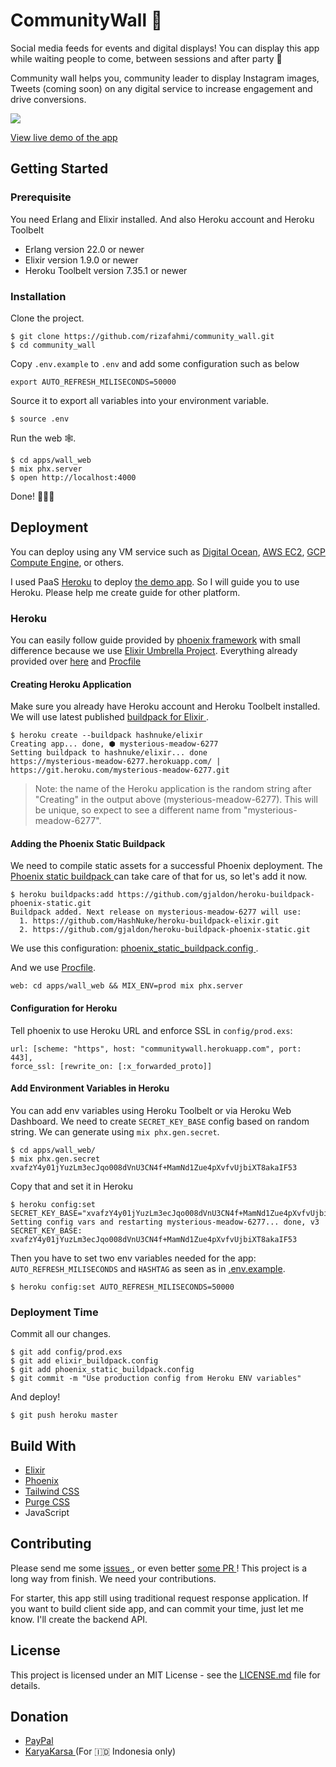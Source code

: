 # CommunityWall 🧱

Social media feeds for events and digital displays! You can display this app while waiting people to come, between sessions and after party 🎉

Community wall helps you, community leader to display Instagram images, Tweets (coming soon) on any digital service to increase engagement and drive conversions.

![](./communitywall.gif)

[View live demo of the app](https://communitywall.herokuapp.com/)

## Getting Started

### Prerequisite

You need Erlang and Elixir installed. And also Heroku account and Heroku Toolbelt

* Erlang version 22.0 or newer
* Elixir version 1.9.0 or newer
* Heroku Toolbelt version 7.35.1 or newer

### Installation

Clone the project.
```
$ git clone https://github.com/rizafahmi/community_wall.git
$ cd community_wall
```

Copy `.env.example` to `.env` and add some configuration such as below

```
export AUTO_REFRESH_MILISECONDS=50000
```

Source it to export all variables into your environment variable.

```
$ source .env
```

Run the web 🕸️.

```
$ cd apps/wall_web
$ mix phx.server
$ open http://localhost:4000
```

Done! 🎉🎉🎉

## Deployment

You can deploy using any VM service such as [Digital Ocean](https://m.do.co/c/ccb8fe03d9f6), [AWS EC2](https://aws.amazon.com/ec2/), [GCP Compute Engine](https://cloud.google.com/compute/), or others.

I used PaaS [Heroku](https://heroku.com) to deploy [the demo app](https://communitywall.herokuapp.com). So I will guide you to use Heroku. Please help me create guide for other platform.

### Heroku

You can easily follow guide provided by [phoenix framework](https://hexdocs.pm/phoenix/heroku.html#content) with small difference because we use [Elixir Umbrella Project](https://elixir-lang.org/getting-started/mix-otp/dependencies-and-umbrella-projects.html). Everything already provided over [here](./phoenix_static_buildpack.config) and [Procfile](./Procfile)

#### Creating Heroku Application

Make sure you already have Heroku account and Heroku Toolbelt installed. We will use latest published [ buildpack for Elixir ](https://github.com/HashNuke/heroku-buildpack-elixir).

```
$ heroku create --buildpack hashnuke/elixir
Creating app... done, ⬢ mysterious-meadow-6277
Setting buildpack to hashnuke/elixir... done
https://mysterious-meadow-6277.herokuapp.com/ | https://git.heroku.com/mysterious-meadow-6277.git
```
> Note: the name of the Heroku application is the random string after "Creating" in the output above (mysterious-meadow-6277). This will be unique, so expect to see a different name from "mysterious-meadow-6277".


#### Adding the Phoenix Static Buildpack

We need to compile static assets for a successful Phoenix deployment. The [ Phoenix static buildpack ](https://github.com/gjaldon/heroku-buildpack-phoenix-static) can take care of that for us, so let's add it now.

```
$ heroku buildpacks:add https://github.com/gjaldon/heroku-buildpack-phoenix-static.git
Buildpack added. Next release on mysterious-meadow-6277 will use:
  1. https://github.com/HashNuke/heroku-buildpack-elixir.git
  2. https://github.com/gjaldon/heroku-buildpack-phoenix-static.git
```

We use this configuration: [ phoenix_static_buildpack.config ](./phoenix_static_buildpack.config).

And we use [Procfile](./Procfile).

```
web: cd apps/wall_web && MIX_ENV=prod mix phx.server
```

#### Configuration for Heroku

Tell phoenix to use Heroku URL and enforce SSL in `config/prod.exs`:

```
url: [scheme: "https", host: "communitywall.herokuapp.com", port: 443],
force_ssl: [rewrite_on: [:x_forwarded_proto]]

```

#### Add Environment Variables in Heroku

You can add env variables using Heroku Toolbelt or via Heroku Web Dashboard. We need to create `SECRET_KEY_BASE` config based on random string. We can generate using `mix phx.gen.secret`.

```
$ cd apps/wall_web/
$ mix phx.gen.secret
xvafzY4y01jYuzLm3ecJqo008dVnU3CN4f+MamNd1Zue4pXvfvUjbiXT8akaIF53
```

Copy that and set it in Heroku

```
$ heroku config:set SECRET_KEY_BASE="xvafzY4y01jYuzLm3ecJqo008dVnU3CN4f+MamNd1Zue4pXvfvUjbiXT8akaIF53"
Setting config vars and restarting mysterious-meadow-6277... done, v3
SECRET_KEY_BASE: xvafzY4y01jYuzLm3ecJqo008dVnU3CN4f+MamNd1Zue4pXvfvUjbiXT8akaIF53
```

Then you have to set two env variables needed for the app: `AUTO_REFRESH_MILISECONDS` and `HASHTAG` as seen as in [.env.example](./.env.example).

```
$ heroku config:set AUTO_REFRESH_MILISECONDS=50000
```

### Deployment Time

Commit all our changes.

```
$ git add config/prod.exs
$ git add elixir_buildpack.config
$ git add phoenix_static_buildpack.config
$ git commit -m "Use production config from Heroku ENV variables"
```

And deploy!

```
$ git push heroku master
```

## Build With

* [Elixir](https://elixir-lang.org)
* [Phoenix](http://www.phoenixframework.org)
* [Tailwind CSS](https://tailwindcss.com)
* [Purge CSS](https://www.purgecss.com)
* JavaScript

## Contributing

Please send me some [ issues ](https://github.com/rizafahmi/community_wall/issues), or even better [ some PR ](https://github.com/rizafahmi/community_wall/pulls)! This project is a long way from finish. We need your contributions.

For starter, this app still using traditional request response application. If you want to build client side app, and can commit your time, just let me know. I'll create the backend API.

## License

This project is licensed under an MIT License - see the [LICENSE.md](./LICENSE.md) file for details.

## Donation

* [ PayPal ](https://www.paypal.com/paypalme2/rizafahmi)
* [ KaryaKarsa ](https://karyakarsa.com/rizafahmi/) (For 🇮🇩 Indonesia only)
